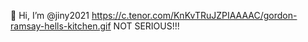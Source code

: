 👋 Hi, I’m @jiny2021
https://c.tenor.com/KnKvTRuJZPIAAAAC/gordon-ramsay-hells-kitchen.gif
NOT SERIOUS!!!
